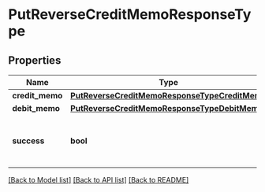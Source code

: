 # PutReverseCreditMemoResponseType

## Properties
Name | Type | Description | Notes
------------ | ------------- | ------------- | -------------
**credit_memo** | [**PutReverseCreditMemoResponseTypeCreditMemo**](PutReverseCreditMemoResponseTypeCreditMemo.md) |  | [optional] 
**debit_memo** | [**PutReverseCreditMemoResponseTypeDebitMemo**](PutReverseCreditMemoResponseTypeDebitMemo.md) |  | [optional] 
**success** | **bool** | Returns &#x60;true&#x60; if the request was processed successfully.  | [optional] 

[[Back to Model list]](../README.md#documentation-for-models) [[Back to API list]](../README.md#documentation-for-api-endpoints) [[Back to README]](../README.md)


